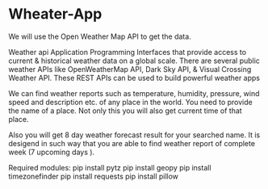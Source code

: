 # Wheater-App

We will use the Open Weather Map API to get the data. 

Weather api
Application Programming Interfaces that provide access to current & historical weather data on a global scale. There are several public weather APIs like OpenWeatherMap API, Dark Sky API, & Visual Crossing Weather API. These REST APIs can be used to build powerful weather apps


We can find weather reports such as temperature, humidity, pressure, wind speed and description etc. of any place in the world. You need to provide the name of a place. Not only this you will also get current time of that place. 

Also you will get 8 day weather forecast result for your searched name. It is desigend in such way that you are able to find weather report of complete week (7 upcoming days ). 

Required modules:
  pip install pytz 
  pip install geopy
  pip install timezonefinder
  pip install requests 
  pip install pillow
